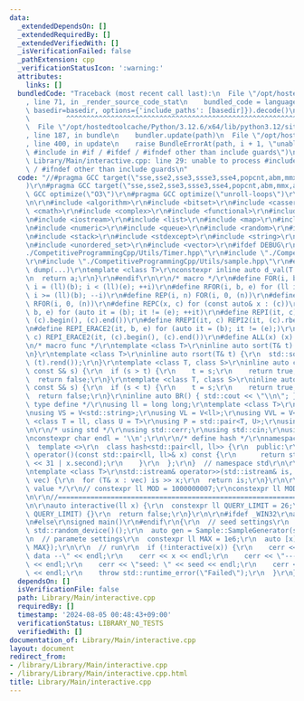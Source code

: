 ```yaml
---
data:
  _extendedDependsOn: []
  _extendedRequiredBy: []
  _extendedVerifiedWith: []
  _isVerificationFailed: false
  _pathExtension: cpp
  _verificationStatusIcon: ':warning:'
  attributes:
    links: []
  bundledCode: "Traceback (most recent call last):\n  File \"/opt/hostedtoolcache/Python/3.12.6/x64/lib/python3.12/site-packages/onlinejudge_verify/documentation/build.py\"\
    , line 71, in _render_source_code_stat\n    bundled_code = language.bundle(stat.path,\
    \ basedir=basedir, options={'include_paths': [basedir]}).decode()\n          \
    \         ^^^^^^^^^^^^^^^^^^^^^^^^^^^^^^^^^^^^^^^^^^^^^^^^^^^^^^^^^^^^^^^^^^^^^^^^^^^^^^^^^\n\
    \  File \"/opt/hostedtoolcache/Python/3.12.6/x64/lib/python3.12/site-packages/onlinejudge_verify/languages/cplusplus.py\"\
    , line 187, in bundle\n    bundler.update(path)\n  File \"/opt/hostedtoolcache/Python/3.12.6/x64/lib/python3.12/site-packages/onlinejudge_verify/languages/cplusplus_bundle.py\"\
    , line 400, in update\n    raise BundleErrorAt(path, i + 1, \"unable to process\
    \ #include in #if / #ifdef / #ifndef other than include guards\")\nonlinejudge_verify.languages.cplusplus_bundle.BundleErrorAt:\
    \ Library/Main/interactive.cpp: line 29: unable to process #include in #if / #ifdef\
    \ / #ifndef other than include guards\n"
  code: "//#pragma GCC target(\"sse,sse2,sse3,ssse3,sse4,popcnt,abm,mmx,avx,avx2,avx512f\"\
    )\r\n#pragma GCC target(\"sse,sse2,sse3,ssse3,sse4,popcnt,abm,mmx,avx\")\r\n#pragma\
    \ GCC optimize(\"O3\")\r\n#pragma GCC optimize(\"unroll-loops\")\r\n#include <immintrin.h>\r\
    \n\r\n#include <algorithm>\r\n#include <bitset>\r\n#include <cassert>\r\n#include\
    \ <cmath>\r\n#include <complex>\r\n#include <functional>\r\n#include <iomanip>\r\
    \n#include <iostream>\r\n#include <list>\r\n#include <map>\r\n#include <memory>\r\
    \n#include <numeric>\r\n#include <queue>\r\n#include <random>\r\n#include <set>\r\
    \n#include <stack>\r\n#include <stdexcept>\r\n#include <string>\r\n#include <unordered_map>\r\
    \n#include <unordered_set>\r\n#include <vector>\r\n#ifdef DEBUG\r\n#include \"\
    ./CompetitiveProgrammingCpp/Utils/Timer.hpp\"\r\n#include \"./CompetitiveProgrammingCpp/Utils/debug.hpp\"\
    \r\n#include \"./CompetitiveProgrammingCpp/Utils/sample.hpp\"\r\n#else\r\n#define\
    \ dump(...)\r\ntemplate <class T>\r\nconstexpr inline auto d_val(T a, T b) {\r\
    \n  return a;\r\n}\r\n#endif\r\n\r\n/* macro */\r\n#define FOR(i, b, e) for (ll\
    \ i = (ll)(b); i < (ll)(e); ++i)\r\n#define RFOR(i, b, e) for (ll i = (ll)((e)-1);\
    \ i >= (ll)(b); --i)\r\n#define REP(i, n) FOR(i, 0, (n))\r\n#define RREP(i, n)\
    \ RFOR(i, 0, (n))\r\n#define REPC(x, c) for (const auto& x : (c))\r\n#define REPI2(it,\
    \ b, e) for (auto it = (b); it != (e); ++it)\r\n#define REPI(it, c) REPI2(it,\
    \ (c).begin(), (c).end())\r\n#define RREPI(it, c) REPI2(it, (c).rbegin(), (c).rend())\r\
    \n#define REPI_ERACE2(it, b, e) for (auto it = (b); it != (e);)\r\n#define REPI_ERACE(it,\
    \ c) REPI_ERACE2(it, (c).begin(), (c).end())\r\n#define ALL(x) (x).begin(), (x).end()\r\
    \n/* macro func */\r\ntemplate <class T>\r\ninline auto sort(T& t) {\r\n  std::sort(ALL(t));\r\
    \n}\r\ntemplate <class T>\r\ninline auto rsort(T& t) {\r\n  std::sort((t).rbegin(),\
    \ (t).rend());\r\n}\r\ntemplate <class T, class S>\r\ninline auto chmax(T& t,\
    \ const S& s) {\r\n  if (s > t) {\r\n    t = s;\r\n    return true;\r\n  }\r\n\
    \  return false;\r\n}\r\ntemplate <class T, class S>\r\ninline auto chmin(T& t,\
    \ const S& s) {\r\n  if (s < t) {\r\n    t = s;\r\n    return true;\r\n  }\r\n\
    \  return false;\r\n}\r\ninline auto BR() { std::cout << \"\\n\"; }\r\n\r\n/*\
    \ type define */\r\nusing ll = long long;\r\ntemplate <class T>\r\nusing V = std::vector<T>;\r\
    \nusing VS = V<std::string>;\r\nusing VL = V<ll>;\r\nusing VVL = V<VL>;\r\ntemplate\
    \ <class T = ll, class U = T>\r\nusing P = std::pair<T, U>;\r\nusing PAIR = P<ll>;\r\
    \n\r\n/* using std */\r\nusing std::cerr;\r\nusing std::cin;\r\nusing std::cout;\r\
    \nconstexpr char endl = '\\n';\r\n\r\n/* define hash */\r\nnamespace std {\r\n\
    \  template <>\r\n  class hash<std::pair<ll, ll>> {\r\n  public:\r\n    size_t\
    \ operator()(const std::pair<ll, ll>& x) const {\r\n      return std::hash<ll>()(x.first\
    \ << 31 | x.second);\r\n    }\r\n  };\r\n}  // namespace std\r\n\r\n/* input */\r\
    \ntemplate <class T>\r\nstd::istream& operator>>(std::istream& is, std::vector<T>&\
    \ vec) {\r\n  for (T& x : vec) is >> x;\r\n  return is;\r\n}\r\n\r\n/* constant\
    \ value */\r\n// constexpr ll MOD = 1000000007;\r\nconstexpr ll MOD = 998244353;\r\
    \n\r\n//=============================================================================================\r\
    \n\r\nauto interactive(ll x) {\r\n  constexpr ll QUERY_LIMIT = 26;\r\n  REP(_,\
    \ QUERY_LIMIT) {}\r\n  return false;\r\n}\r\n\r\n#ifdef _WIN32\r\nauto _main()\r\
    \n#else\r\nsigned main()\r\n#endif\r\n{\r\n  // seed settings\r\n  auto seed =\
    \ std::random_device()();\r\n  auto gen = Sample::SampleGenerator(seed);\r\n\r\
    \n  // paramete settings\r\n  constexpr ll MAX = 1e6;\r\n  auto [x] = gen.generate(PAIR{1,\
    \ MAX});\r\n\r\n  // run\r\n  if (!interactive(x)) {\r\n    cerr << \"-- internal\
    \ data --\" << endl;\r\n    cerr << x << endl;\r\n    cerr << \"-------------------\"\
    \ << endl;\r\n    cerr << \"seed: \" << seed << endl;\r\n    cerr << \"-------------------\"\
    \ << endl;\r\n    throw std::runtime_error(\"Failed\");\r\n  }\r\n}"
  dependsOn: []
  isVerificationFile: false
  path: Library/Main/interactive.cpp
  requiredBy: []
  timestamp: '2024-08-05 00:48:43+09:00'
  verificationStatus: LIBRARY_NO_TESTS
  verifiedWith: []
documentation_of: Library/Main/interactive.cpp
layout: document
redirect_from:
- /library/Library/Main/interactive.cpp
- /library/Library/Main/interactive.cpp.html
title: Library/Main/interactive.cpp
---
```

